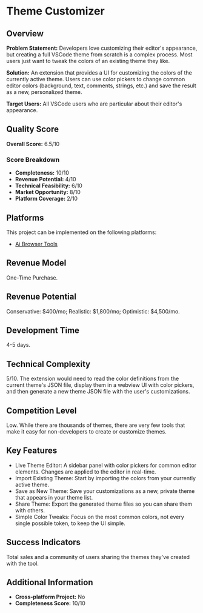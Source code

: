 # Theme Customizer

## Overview
**Problem Statement:** Developers love customizing their editor's appearance, but creating a full VSCode theme from scratch is a complex process. Most users just want to tweak the colors of an existing theme they like.

**Solution:** An extension that provides a UI for customizing the colors of the currently active theme. Users can use color pickers to change common editor colors (background, text, comments, strings, etc.) and save the result as a new, personalized theme.

**Target Users:** All VSCode users who are particular about their editor's appearance.

## Quality Score
**Overall Score:** 6.5/10

### Score Breakdown
- **Completeness:** 10/10
- **Revenue Potential:** 4/10
- **Technical Feasibility:** 6/10
- **Market Opportunity:** 8/10
- **Platform Coverage:** 2/10

## Platforms
This project can be implemented on the following platforms:
- [Ai Browser Tools](./platforms/ai-browser-tools/)

## Revenue Model
One-Time Purchase.

## Revenue Potential
Conservative: $400/mo; Realistic: $1,800/mo; Optimistic: $4,500/mo.

## Development Time
4-5 days.

## Technical Complexity
5/10. The extension would need to read the color definitions from the current theme's JSON file, display them in a webview UI with color pickers, and then generate a new theme JSON file with the user's customizations.

## Competition Level
Low. While there are thousands of themes, there are very few tools that make it easy for non-developers to create or customize themes.

## Key Features
- Live Theme Editor: A sidebar panel with color pickers for common editor elements. Changes are applied to the editor in real-time.
- Import Existing Theme: Start by importing the colors from your currently active theme.
- Save as New Theme: Save your customizations as a new, private theme that appears in your theme list.
- Share Theme: Export the generated theme files so you can share them with others.
- Simple Color Tweaks: Focus on the most common colors, not every single possible token, to keep the UI simple.

## Success Indicators
Total sales and a community of users sharing the themes they've created with the tool.

## Additional Information
- **Cross-platform Project:** No
- **Completeness Score:** 10/10
